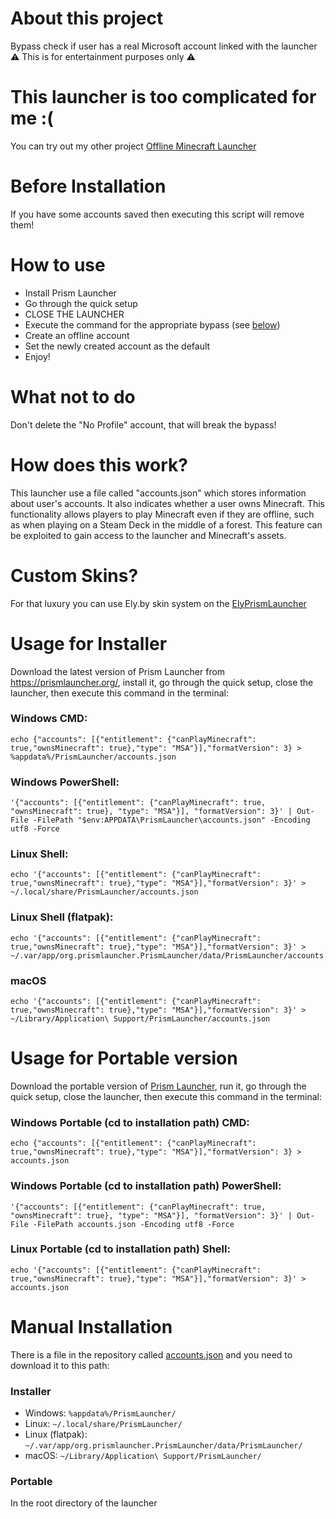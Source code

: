 # About this project
Bypass check if user has a real Microsoft account linked with the launcher<br>
⚠️ This is for entertainment purposes only ⚠️

# This launcher is too complicated for me :(
You can try out my other project [Offline Minecraft Launcher](https://github.com/antunnitraj/OfflineMinecraftLauncher)

# Before Installation
If you have some accounts saved then executing this script will remove them!

# How to use
- Install Prism Launcher
- Go through the quick setup
- CLOSE THE LAUNCHER
- Execute the command for the appropriate bypass (see [below](#usage-for-installer))
- Create an offline account
- Set the newly created account as the default
- Enjoy!

# What not to do
Don't delete the "No Profile" account, that will break the bypass!

# How does this work?
This launcher use a file called "accounts.json" which stores information about user's accounts. It also indicates whether a user owns Minecraft. This functionality allows players to play Minecraft even if they are offline, such as when playing on a Steam Deck in the middle of a forest. This feature can be exploited to gain access to the launcher and Minecraft's assets.

# Custom Skins?
For that luxury you can use Ely.by skin system on the [ElyPrismLauncher](https://github.com/Octol1ttle/ElyPrismLauncher)

# Usage for Installer
Download the latest version of Prism Launcher from https://prismlauncher.org/, install it, go through the quick setup, close the launcher, then execute this command in the terminal:
### Windows CMD:
```
echo {"accounts": [{"entitlement": {"canPlayMinecraft": true,"ownsMinecraft": true},"type": "MSA"}],"formatVersion": 3} > %appdata%/PrismLauncher/accounts.json
```
### Windows PowerShell:
```
'{"accounts": [{"entitlement": {"canPlayMinecraft": true, "ownsMinecraft": true}, "type": "MSA"}], "formatVersion": 3}' | Out-File -FilePath "$env:APPDATA\PrismLauncher\accounts.json" -Encoding utf8 -Force
```
### Linux Shell:
```
echo '{"accounts": [{"entitlement": {"canPlayMinecraft": true,"ownsMinecraft": true},"type": "MSA"}],"formatVersion": 3}' > ~/.local/share/PrismLauncher/accounts.json
```
### Linux Shell (flatpak):
```
echo '{"accounts": [{"entitlement": {"canPlayMinecraft": true,"ownsMinecraft": true},"type": "MSA"}],"formatVersion": 3}' > ~/.var/app/org.prismlauncher.PrismLauncher/data/PrismLauncher/accounts.json
```
### macOS
```
echo '{"accounts": [{"entitlement": {"canPlayMinecraft": true,"ownsMinecraft": true},"type": "MSA"}],"formatVersion": 3}' > ~/Library/Application\ Support/PrismLauncher/accounts.json
```

# Usage for Portable version
Download the portable version of [Prism Launcher](https://prismlauncher.org/), run it, go through the quick setup, close the launcher, then execute this command in the terminal:
### Windows Portable (cd to installation path) CMD:
```
echo {"accounts": [{"entitlement": {"canPlayMinecraft": true,"ownsMinecraft": true},"type": "MSA"}],"formatVersion": 3} > accounts.json
```
### Windows Portable (cd to installation path) PowerShell:
```
'{"accounts": [{"entitlement": {"canPlayMinecraft": true, "ownsMinecraft": true}, "type": "MSA"}], "formatVersion": 3}' | Out-File -FilePath accounts.json -Encoding utf8 -Force
```
### Linux Portable (cd to installation path) Shell:
```
echo '{"accounts": [{"entitlement": {"canPlayMinecraft": true,"ownsMinecraft": true},"type": "MSA"}],"formatVersion": 3}' > accounts.json
```

# Manual Installation
There is a file in the repository called [accounts.json](accounts.json) and you need to download it to this path:
### Installer
* Windows: `%appdata%/PrismLauncher/`
* Linux: `~/.local/share/PrismLauncher/`
* Linux (flatpak): `~/.var/app/org.prismlauncher.PrismLauncher/data/PrismLauncher/`
* macOS: `~/Library/Application\ Support/PrismLauncher/`

### Portable
In the root directory of the launcher
